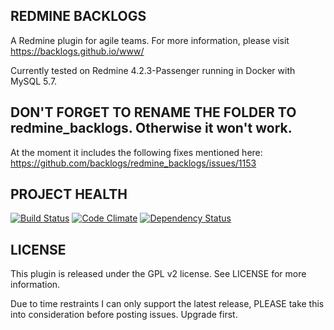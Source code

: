 REDMINE BACKLOGS
----------------

A Redmine plugin for agile teams. For more information,
please visit https://backlogs.github.io/www/

Currently tested on Redmine 4.2.3-Passenger running in Docker with MySQL 5.7.

DON'T FORGET TO RENAME THE FOLDER TO redmine_backlogs. Otherwise it won't work.
---------------

At the moment it includes the following fixes mentioned here:
https://github.com/backlogs/redmine_backlogs/issues/1153

PROJECT HEALTH
--------------

[![Build Status](https://secure.travis-ci.org/backlogs/redmine_backlogs.png?branch=master)](http://travis-ci.org/backlogs/redmine_backlogs)
[![Code Climate](https://codeclimate.com/github/backlogs/redmine_backlogs.png)](https://codeclimate.com/github/backlogs/redmine_backlogs)
[![Dependency Status](https://gemnasium.com/backlogs/redmine_backlogs.png)](https://gemnasium.com/backlogs/redmine_backlogs)


LICENSE
-------
This plugin is released under the GPL v2 license. See
LICENSE for more information.

Due to time restraints I can only support the latest release, PLEASE take this into consideration before posting issues. Upgrade first.

